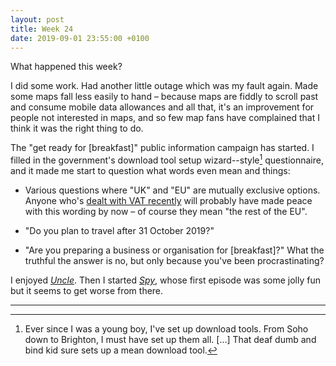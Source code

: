 ```yaml
---
layout: post
title: Week 24
date: 2019-09-01 23:55:00 +0100
---
```


What happened this week?

I did some work. Had another little outage which was my fault again.
Made some maps fall less easily to hand – because maps are fiddly to scroll past and consume mobile data allowances and all that, it's an improvement for people not interested in maps, and so few map fans have complained that I think it was the right thing to do.

The "get ready for [breakfast]" public information campaign has started.
I filled in the government's download tool setup wizard--style[^1] questionnaire, and it made me start to question what words even mean and things:

- Various questions where "UK" and "EU" are mutually exclusive options.
  Anyone who's [dealt with VAT recently](https://www.revk.uk/2018/11/making-tax-digital.html) will probably have made peace with this wording by now – of course they mean "the rest of the EU".

- "Do you plan to travel after 31 October 2019?"

- "Are you preparing a business or organisation for [breakfast]?"
  What the truthful the answer is no, but only because you've been procrastinating?

I enjoyed [<cite>Uncle</cite>](https://www.comedy.co.uk/tv/uncle/).
Then I started [<cite>Spy</cite>](https://www.comedy.co.uk/tv/spy/), whose first episode was some jolly fun but it seems to get worse from there.

<hr class="hr" />

[^1]: Ever since I was a young boy, I've set up download tools. From Soho down to Brighton, I must have set up them all. [...] That deaf dumb and bind kid sure sets up a mean download tool.
